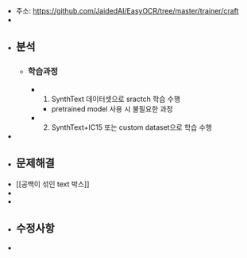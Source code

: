 - 주소: https://github.com/JaidedAI/EasyOCR/tree/master/trainer/craft
-
- ## 분석
	- ### 학습과정
		- 1) SynthText 데이터셋으로 sractch 학습 수행
			- pretrained model 사용 시 불필요한 과정
		- 2) SynthText+IC15 또는 custom dataset으로 학습 수행
-
- ## 문제해결
- [[공백이 섞인 text 박스]]
-
-
- ## 수정사항
-